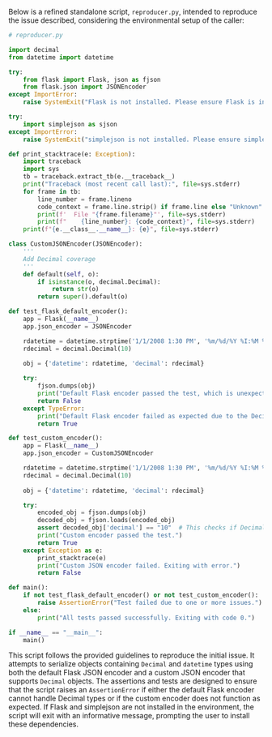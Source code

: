 Below is a refined standalone script, `reproducer.py`, intended to reproduce the issue described, considering the environmental setup of the caller:

```python
# reproducer.py

import decimal
from datetime import datetime

try:
    from flask import Flask, json as fjson
    from flask.json import JSONEncoder
except ImportError:
    raise SystemExit("Flask is not installed. Please ensure Flask is installed to run this script.")

try:
    import simplejson as sjson
except ImportError:
    raise SystemExit("simplejson is not installed. Please ensure simplejson is installed to run this script.")

def print_stacktrace(e: Exception):
    import traceback
    import sys
    tb = traceback.extract_tb(e.__traceback__)
    print("Traceback (most recent call last):", file=sys.stderr)
    for frame in tb:
        line_number = frame.lineno
        code_context = frame.line.strip() if frame.line else "Unknown"
        print(f'  File "{frame.filename}"', file=sys.stderr)
        print(f"    {line_number}: {code_context}", file=sys.stderr)
    print(f"{e.__class__.__name__}: {e}", file=sys.stderr)

class CustomJSONEncoder(JSONEncoder):
    '''
    Add Decimal coverage
    '''
    def default(self, o):
        if isinstance(o, decimal.Decimal):
            return str(o)
        return super().default(o)

def test_flask_default_encoder():
    app = Flask(__name__)
    app.json_encoder = JSONEncoder

    rdatetime = datetime.strptime('1/1/2008 1:30 PM', '%m/%d/%Y %I:%M %p')
    rdecimal = decimal.Decimal(10)
    
    obj = {'datetime': rdatetime, 'decimal': rdecimal}

    try:
        fjson.dumps(obj)
        print("Default Flask encoder passed the test, which is unexpected.")
        return False
    except TypeError:
        print("Default Flask encoder failed as expected due to the Decimal object.")
        return True

def test_custom_encoder():
    app = Flask(__name__)
    app.json_encoder = CustomJSONEncoder

    rdatetime = datetime.strptime('1/1/2008 1:30 PM', '%m/%d/%Y %I:%M %p')
    rdecimal = decimal.Decimal(10)
    
    obj = {'datetime': rdatetime, 'decimal': rdecimal}

    try:
        encoded_obj = fjson.dumps(obj)
        decoded_obj = fjson.loads(encoded_obj)
        assert decoded_obj['decimal'] == "10"  # This checks if Decimal is correctly converted to string
        print("Custom encoder passed the test.")
        return True
    except Exception as e:
        print_stacktrace(e)
        print("Custom JSON encoder failed. Exiting with error.")
        return False

def main():
    if not test_flask_default_encoder() or not test_custom_encoder():
        raise AssertionError("Test failed due to one or more issues.")
    else:
        print("All tests passed successfully. Exiting with code 0.")

if __name__ == "__main__":
    main()
```

This script follows the provided guidelines to reproduce the initial issue. It attempts to serialize objects containing `Decimal` and `datetime` types using both the default Flask JSON encoder and a custom JSON encoder that supports `Decimal` objects. The assertions and tests are designed to ensure that the script raises an `AssertionError` if either the default Flask encoder cannot handle Decimal types or if the custom encoder does not function as expected. If Flask and simplejson are not installed in the environment, the script will exit with an informative message, prompting the user to install these dependencies.